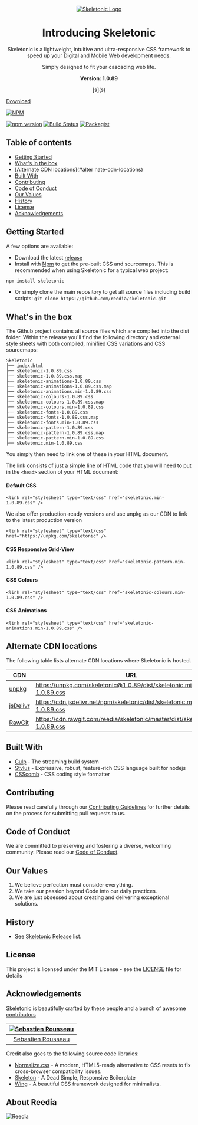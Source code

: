 <p align="center">
	<a href="https://skeletonic.io">
		<img src="https://github.com/reedia/skeletonic/raw/master/images/skeletonic.png" alt="Skeletonic Logo"  />
	</a>  
</p>

<h1 align="center">Introducing Skeletonic</h1>

<p align="center">Skeletonic is a lightweight, intuitive and ultra-responsive CSS framework to speed up your Digital and Mobile Web development needs.</p>

<p align="center">Simply designed to fit your cascading web life.</p>

<p align="center"><strong>Version: 1.0.89</strong></p>

<p align="center">
  [s](s)
  
  <a href="https://github.com/reedia/skeletonic/archive/v1.0.89.zip" class="button primary">Download</a>
</p>

[![NPM](https://nodei.co/npm/skeletonic.png)](https://nodei.co/npm/skeletonic/)

[![npm version](https://badge.fury.io/js/skeletonic.svg)](https://badge.fury.io/js/skeletonic)
[![Build Status](https://travis-ci.org/reedia/skeletonic.svg?branch=master)](https://travis-ci.org/reedia/skeletonic)
[![Packagist](https://img.shields.io/badge/license-MIT-blue.svg)](https://skeletonic.github.io/license)

## Table of contents

-   [Getting Started](#getting-started)
-   [What's in the box](#whats-in-the-box)
- 	[Alternate CDN locations](#alter  nate-cdn-locations)
-   [Built With](#built-with)
-   [Contributing](#contributing)
-   [Code of Conduct](#code-of-conduct)
-   [Our Values](#our-values)
-   [History](#history)
-   [License](#license)
-   [Acknowledgements](#acknowledgements)

## Getting Started

A few options are available:

-   Download the latest [release](https://github.com/reedia/skeletonic/archive/v1.0.89.zip)
-   Install with [Npm](https://www.npmjs.com/package/skeletonic) to get the pre-built CSS and sourcemaps. This is recommended when using Skeletonic for a typical web project: 

```bash
npm install skeletonic
```

-   Or simply clone the main repository to get all source files including build scripts: `git clone https://github.com/reedia/skeletonic.git`

## What's in the box

The Github project contains all source files which are compiled into the dist folder. Within the release you'll find the following directory and external style sheets with both compiled, minified CSS variations and CSS sourcemaps:

```
Skeletonic
├── index.html
├── skeletonic-1.0.89.css
├── skeletonic-1.0.89.css.map
├── skeletonic-animations-1.0.89.css
├── skeletonic-animations-1.0.89.css.map
├── skeletonic-animations.min-1.0.89.css
├── skeletonic-colours-1.0.89.css
├── skeletonic-colours-1.0.89.css.map
├── skeletonic-colours.min-1.0.89.css
├── skeletonic-fonts-1.0.89.css
├── skeletonic-fonts-1.0.89.css.map
├── skeletonic-fonts.min-1.0.89.css
├── skeletonic-pattern-1.0.89.css
├── skeletonic-pattern-1.0.89.css.map
├── skeletonic-pattern.min-1.0.89.css
├── skeletonic.min-1.0.89.css
```

You simply then need to link one of these in your HTML document.

The link consists of just a simple line of HTML code that you will need to put in the ```<head>```  section of your HTML document:

#### Default CSS

```
<link rel="stylesheet" type="text/css" href="skeletonic.min-1.0.89.css" />
```

We also offer production-ready versions and use unpkg as our CDN to link to the latest production version

```
<link rel="stylesheet" type="text/css" href="https://unpkg.com/skeletonic" />
```

#### CSS Responsive Grid-View
```
<link rel="stylesheet" type="text/css" href="skeletonic-pattern.min-1.0.89.css" />
```

#### CSS Colours
```
<link rel="stylesheet" type="text/css" href="skeletonic-colours.min-1.0.89.css" />
```

#### CSS Animations
```
<link rel="stylesheet" type="text/css" href="skeletonic-animations.min-1.0.89.css" />
```

## Alternate CDN locations
The following table lists alternate CDN locations where Skeletonic is hosted.

| CDN | URL | HTTPS | Combo |
|---|---|---|---|
| [unpkg](https://unpkg.com/) | https://unpkg.com/skeletonic@1.0.89/dist/skeletonic.min-1.0.89.css | Yes | No |
| [jsDelivr](https://www.jsdelivr.com/) | https://cdn.jsdelivr.net/npm/skeletonic/dist/skeletonic.min-1.0.89.css  | Yes | Yes |
| [RawGit](http://rawgit.com/) | https://cdn.rawgit.com/reedia/skeletonic/master/dist/skeletonic.min-1.0.89.css | Yes | No |



## Built With
-   [Gulp](https://gulpjs.com/) - The streaming build system
-   [Stylus](http://stylus-lang.com/) - Expressive, robust, feature-rich CSS language built for nodejs
-   [CSScomb](http://csscomb.com/) - CSS coding style formatter

## Contributing

Please read carefully through our [Contributing Guidelines](https://github.com/reedia/skeletonic/blob/master/CONTRIBUTING.md) for further details on the process for submitting pull requests to us.

## Code of Conduct
We are committed to preserving and fostering a diverse, welcoming community. Please read our [Code of Conduct](https://github.com/reedia/skeletonic/blob/master/CODE_OF_CONDUCT.md).

## Our Values
1.  We believe perfection must consider everything.
2.  We take our passion beyond Code into our daily practices.
3.  We are just obsessed about creating and delivering exceptional solutions.

## History

*   See [Skeletonic Release](https://github.com/reedia/skeletonic/releases) list.


## License

This project is licensed under the MIT License - see the [LICENSE](https://github.com/reedia/skeletonic/blob/master/LICENSE) file for details

## Acknowledgements

[Skeletonic](https://skeletonic.io) is beautifully crafted by these people and a bunch of awesome [contributors](https://github.com/reedia/skeletonic/graphs/contributors)

[![Sebastien Rousseau](https://avatars0.githubusercontent.com/u/1394998?s=117)](https://sebastienrousseau.co.uk) |
|:---:
[Sebastien Rousseau](https://github.com/sebastienrousseau) |

Credit also goes to the following source code libraries:
-   [Normalize.css](http://necolas.github.io/normalize.css/) - A modern, HTML5-ready alternative to CSS resets to fix cross-browser compatibility issues.
-   [Skeleton](http://www.getskeleton.com) - A Dead Simple, Responsive Boilerplate
-   [Wing](http://usewing.ml/) - A beautiful CSS framework designed for minimalists.

## About Reedia

![Reedia](https://avatars0.githubusercontent.com/u/488747?s=200)
